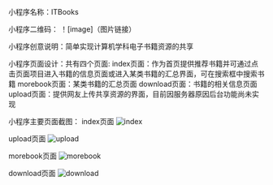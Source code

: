 小程序名称：ITBooks

小程序二维码：
！[image]（图片链接）

小程序创意说明：简单实现计算机学科电子书籍资源的共享

小程序页面设计：共有四个页面:
	index页面：作为首页提供推荐书籍并可通过点击页面项目进入书籍的信息页面或进入某类书籍的汇总界面，可在搜索框中搜索书籍
	morebook页面：某类书籍的汇总页面
	download页面：书籍的相关信息页面
	upload页面：提供网友上传共享资源的界面，目前因服务器原因后台功能尚未实现
	
小程序主要页面截图：
index页面
![index][2]

upload页面
![upload][3]

morebook页面
![morebook][4]

download页面
![download][5]


  [1]: ./images/%E5%B0%8F%E7%A8%8B%E5%BA%8F%E4%BA%8C%E7%BB%B4%E7%A0%81.jpg "小程序二维码"
  [2]: ./images/index.PNG "index"
  [3]: ./images/upload.PNG "upload"
  [4]: ./images/morebook.PNG "morebook"
  [5]: ./images/download.PNG "download"

